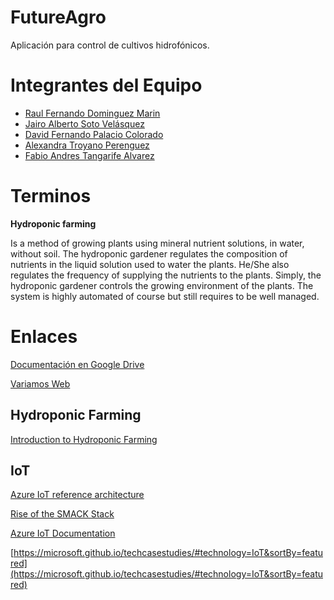 # FutureAgro

Aplicación para control de cultivos hidrofónicos.

# Integrantes del Equipo

- [Raul Fernando Dominguez Marin](rfdomingum@eafit.edu.co)
- [Jairo Alberto Soto Velásquez](jasotov@eafit.edu.co)
- [David Fernando Palacio Colorado](dspalacioc@eafit.edu.co)
- [Alexandra Troyano Perenguez](atroyanop@eafit.edu.co)
- [Fabio Andres Tangarife Alvarez](fatangaria@eafit.edu.co)

# Terminos

**Hydroponic farming**

Is a method of growing plants using mineral nutrient solutions, in water, without soil. The hydroponic gardener regulates the composition of nutrients in the liquid solution used to water the plants. He/She also regulates the frequency of supplying the nutrients to the plants. Simply, the hydroponic gardener controls the growing environment of the plants. The system is highly automated of course but still requires to be well managed.
	
# Enlaces

[Documentación en Google Drive](https://drive.google.com/drive/folders/1yf9pmmHMKh9kFmhu8_8VTCe0MooUW861?usp=sharing)

[Variamos Web](https://variamos.com/variamosweb/#/)

## Hydroponic Farming 

[Introduction to Hydroponic Farming](https://www.cleantechloops.com/hydroponic-farming/)

## IoT
[Azure IoT reference architecture](https://docs.microsoft.com/en-us/azure/architecture/reference-architectures/iot/)

[Rise of the SMACK Stack](https://sweetcode.io/rise-of-smack-stack/)

[Azure IoT Documentation](https://docs.microsoft.com/en-us/azure/iot-fundamentals/)

[https://microsoft.github.io/techcasestudies/#technology=IoT&sortBy=featured](https://microsoft.github.io/techcasestudies/#technology=IoT&sortBy=featured)

[]()
